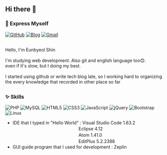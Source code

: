 <!--
**ShinEunbyeol/ShinEunbyeol** is a ✨ _special_ ✨ repository because its `README.md` (this file) appears on your GitHub profile.

Here are some ideas to get you started:

- 🔭 I’m currently working on ...
- 🌱 I’m currently learning ...
- 👯 I’m looking to collaborate on ...
- 🤔 I’m looking for help with ...
- 💬 Ask me about ...
- 📫 How to reach me: ...
- 😄 Pronouns: ...
- ⚡ Fun fact: ...
-->

<h2>
  Hi there 👋
</h2>

### 🌟 Express Myself
<a href="https://github.com/ShinEunbyeol" target="_blank"><img alt="GitHub" src ="https://img.shields.io/badge/GitHub-181717.svg?&style=for-the-badge&logo=GitHub&logoColor=white"/></a>
<a href="https://estrella13.tistory.com/" target="_blank"><img alt="Blog" src ="https://img.shields.io/badge/Blog-EA4AAA.svg?&style=for-the-badge&logo=GitHub Sponsors&logoColor=white"/></a>
<a href="mailto:silverbyeol97@gmail.com" target="_blank"><img alt="Gmail" src ="https://img.shields.io/badge/Gmail-D14836.svg?&style=for-the-badge&logo=Gmail&logoColor=white&link=silverbyeol97@gmail.com"/></a>

<br>
Hello, I'm Eunbyeol Shin
<br><br>
I'm studying web development. Also git and english language too😊.<br>
even if It's slow, but I doing my best.
<br><br>
I started using github or write tech blog late, so I working hard to organizing the every knowledge that recorded in other place so far

<h2></h2>

### ✨ Skills
<a><img alt="PHP" src ="https://img.shields.io/badge/PHP-777BB4.svg?&style=for-the-badge&logo=PHP&logoColor=white"/></a>
<a><img alt="MySQL" src ="https://img.shields.io/badge/MySQL-4479A1.svg?&style=for-the-badge&logo=MySQL&logoColor=white"/></a>
<a><img alt="HTML5" src ="https://img.shields.io/badge/HTML5-E34F26.svg?&style=for-the-badge&logo=HTML5&logoColor=white"/></a>
<a><img alt="CSS3" src ="https://img.shields.io/badge/CSS3-1572B6.svg?&style=for-the-badge&logo=CSS3&logoColor=white"/></a>
<a><img alt="JavaScript" src ="https://img.shields.io/badge/JavaScript-F7DF1E.svg?&style=for-the-badge&logo=JavaScript&logoColor=white"/></a>
<a><img alt="jQuery" src ="https://img.shields.io/badge/jQuery-0769AD.svg?&style=for-the-badge&logo=jQuery&logoColor=white"/></a>
<a><img alt="Bootstrap" src ="https://img.shields.io/badge/Bootstrap-7952B3.svg?&style=for-the-badge&logo=Bootstrap&logoColor=white"/></a>
<a><img alt="Linux" src ="https://img.shields.io/badge/Linux-FCC624.svg?&style=for-the-badge&logo=Linux&logoColor=white"/></a>
<br>
* IDE that I typed in "Hello World" : Visual Studio Code 1.63.2<br>
　　　　　　　　　　　　　　　Eclipse 4.12<br>
　　　　　　　　　　　　　　　Atom 1.41.0<br>
　　　　　　　　　　　　　　　EditPlus 5.2.2386
* GUI guide program that I used for development : Zeplin
